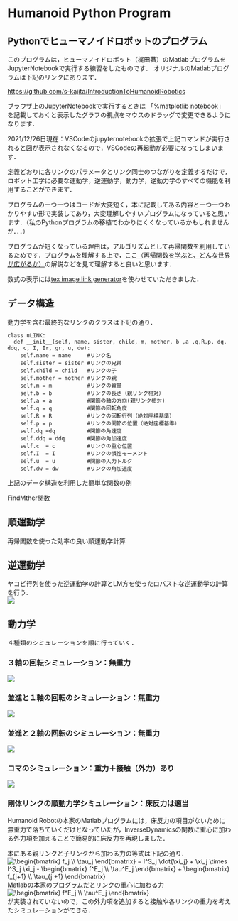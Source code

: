 # Humanoid Python Program
## Pythonでヒューマノイドロボットのプログラム
このプログラムは，ヒューマノイドロボット（梶田著）のMatlabプログラムをJupyterNotebookで実行する練習をしたものです．
オリジナルのMatlabプログラムは下記のリンクにあります．

<a href ="https://github.com/s-kajita/IntroductionToHumanoidRobotics">https://github.com/s-kajita/IntroductionToHumanoidRobotics</a>

ブラウザ上のJupyterNotebookで実行するときは
「%matplotlib notebook」
を記載しておくと表示したグラフの視点をマウスのドラッグで変更できるようになります．

2021/12/26日現在：VSCodeのjupyternotebookの拡張で上記コマンドが実行されると図が表示されなくなるので，VSCodeの再起動が必要になってしまいます．

定義どおりに各リンクのパラメータとリンク同士のつながりを定義するだけで，ロボット工学に必要な運動学，逆運動学，動力学，逆動力学のすべての機能を利用することができます．

プログラムの一つ一つはコードが大変短く，本に記載してある内容と一つ一つわかりやすい形で実装してあり，大変理解しやすいプログラムになっていると思います．（私のPythonプログラムの移植でわかりにくくなっているかもしれませんが．．．）

プログラムが短くなっている理由は，アルゴリズムとして再帰関数を利用しているためです．プログラムを理解する上で，<a href ="https://qiita.com/drken/items/23a4f604fa3f505dd5ad">ここ（再帰関数を学ぶと、どんな世界が広がるか）</a>の解説などを見て理解すると良いと思います．

数式の表示には<a href ="https://tex-image-link-generator.herokuapp.com/">tex image link generator</a>を使わせていただきました．

## データ構造
動力学を含む最終的なリンクのクラスは下記の通り．
```python:uLINK class
class uLINK:
  def __init__(self, name, sister, child, m, mother, b ,a ,q,R,p, dq, ddq, c, I, Ir, gr, u, dw):
    self.name = name     #リンク名
    self.sister = sister #リンクの兄弟
    self.child = child   #リンクの子
    self.mother = mother #リンクの親
    self.m = m           #リンクの質量
    self.b = b           #リンクの長さ（親リンク相対）
    self.a = a           #関節の軸の方向(親リンク相対)
    self.q = q           #関節の回転角度
    self.R = R           #リンクの回転行列（絶対座標基準）
    self.p = p           #リンクの関節の位置（絶対座標基準）
    self.dq =dq          #関節の角速度
    self.ddq = ddq       #関節の角加速度
    self.c  = c          #リンクの重心位置
    self.I  = I          #リンクの慣性モーメント
    self.u  = u          #関節の入力トルク
    self.dw = dw         #リンクの角加速度
```
上記のデータ構造を利用した簡単な関数の例

FindMther関数


## 順運動学

再帰関数を使った効率の良い順運動学計算



## 逆運動学

ヤコビ行列を使った逆運動学の計算とLM方を使ったロバストな逆運動学の計算を行う．<br>
<img src="https://github.com/ttakubo/Humanoid/blob/main/anim.gif">

## 動力学

４種類のシミュレーションを順に行っていく．

### ３軸の回転シミュレーション：無重力

<img src="https://github.com/ttakubo/Humanoid/blob/main/rotate.gif">

### 並進と１軸の回転のシミュレーション：無重力

<img src="https://github.com/ttakubo/Humanoid/blob/main/screwmotion.gif">

### 並進と２軸の回転のシミュレーション：無重力

<img src="https://github.com/ttakubo/Humanoid/blob/main/rigidbody_fly.gif">

### コマのシミュレーション：重力＋接触（外力）あり

<img src="https://github.com/ttakubo/Humanoid/blob/main/top_anim.gif">


### 剛体リンクの順動力学シミュレーション：床反力は適当

Humanoid Robotの本家のMatlabプログラムには，床反力の項目がないために無重力で落ちていくだけとなっていたが，InverseDynamicsの関数に重心に加わる外力項を加えることで簡易的に床反力を再現しました．

本にある親リンクと子リンクから加わる力の等式は下記の通り．<br>
<img src=
"https://render.githubusercontent.com/render/math?math=%5Cdisplaystyle+%5Cbegin%7Bbmatrix%7D%0Af_j++%5C%5C+%5Ctau_j+%0A%5Cend%7Bbmatrix%7D%0A%3D+I%5ES_j+%5Cdot%7B%5Cxi_j%7D+%2B+%5Cxi_j+%5Ctimes+I%5ES_j+%5Cxi_j+-%0A%5Cbegin%7Bbmatrix%7D%0Af%5EE_j+%5C%5C+%5Ctau%5EE_j+%0A%5Cend%7Bbmatrix%7D%0A%2B%0A%5Cbegin%7Bbmatrix%7D%0Af_%7Bj%2B1%7D++%5C%5C+%5Ctau_%7Bj+%2B1%7D%0A%5Cend%7Bbmatrix%7D" 
alt="\begin{bmatrix}
f_j  \\ \tau_j 
\end{bmatrix}
= I^S_j \dot{\xi_j} + \xi_j \times I^S_j \xi_j -
\begin{bmatrix}
f^E_j \\ \tau^E_j 
\end{bmatrix}
+
\begin{bmatrix}
f_{j+1}  \\ \tau_{j +1}
\end{bmatrix}">
<br>
Matlabの本家のプログラムだとリンクの重心に加わる力<br>
<img src=
"https://render.githubusercontent.com/render/math?math=%5Cdisplaystyle+%5Cbegin%7Bbmatrix%7D%0Af%5EE_j+%5C%5C+%5Ctau%5EE_j+%0A%5Cend%7Bbmatrix%7D" 
alt="\begin{bmatrix}
f^E_j \\ \tau^E_j 
\end{bmatrix}">
<br>
が実装されていないので，この外力項を追加すると接触や各リンクの重力を考えたシミュレーションができる．
